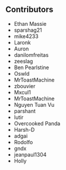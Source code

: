 ## Contributors

- Ethan Massie
- sparshag21
- mike4233
- Laronk
- Auron
- danilomfreitas
- zeeslag
- Ben Pearlstine
- Oswld
- MrToastMachine
- zbouvier
- Mxcul1
- MrToastMachine
- Nguyen Tuan Vu
- parshant
- lutir
- Overcooked Panda
- Harsh-D
- adgai
- Rodolfo
- gndx
- jeanpaul1304
- Holly